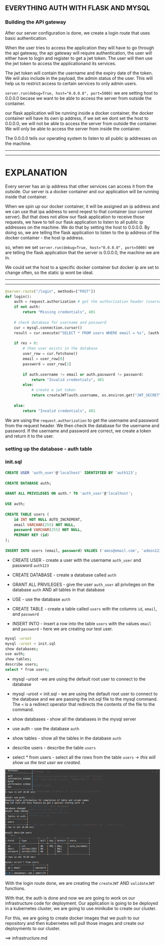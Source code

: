 ## EVERYTHING AUTH WITH FLASK AND MYSQL
### Building the API gateway

After our server configuration is done, we create a login route that uses basic authentication.

When the user tries to access the application they will have to go through the api gateway, the api gateway will require authentication, the user will either have to login and register to get a jwt token. The user will then use the jwt token to access the applicationand its services.

The jwt token will contain the username and the expiry date of the token. We wiil also include in the payload, the admin status of the user. This will help us to restrict access to certain services to only admin users.


`server.run(debug=True, host="0.0.0.0", port=5000)` we are setting host to 0.0.0.0 becase we want to be able to access the server from outside the container.

our flask application will be running inside a docker container, the docker container will have its own ip address, if we set we dont set the host to 0.0.0.0, we will not be able to access the server from outside the container. We will only be able to access the server from inside the container. 

The 0.0.0.0 tells our operating system to listen to all public ip addresses on the machine.

***
***
# EXPLANATION
Every server has an ip address that other services can access it from the outside. Our server is a docker container and our application will be running inside that container.

When we spin up our docker container, it will be assigned an ip address and we can use that ipa address to send reqest to that container (our current server). But that does not allow our flask application to receive those requests, we have to tell our flask application to listen to all public ip addresses on the machine. We do that by setting the host to 0.0.0.0. By doing so, we are telling the flask application to listen to the ip address of the docker container - the host ip address.

so, when we set `server.run(debug=True, host="0.0.0.0", port=5000)` we are telling the flask application that the server is 0.0.0.0, the machine we are in.

We could set the host to a specific docker container but docker ip are set to change often, so the static ip wont be ideal.

***
***
```python
@server.route("/login", methods=["POST"])
def login():
    auth = request.authorization # get the authorization header (username, password)
    if not auth:
        return "Missing credentials", 401

    # check database for username and password
    cur = mysql.connection.cursor()
    result = cur.execute("SELECT * FROM users WHERE email = %s", (auth.username))

    if res > 0:
        # then user exists in the database
        user_row = cur.fetchone()
        email = user_row[0]
        password = user_row[1]

        if auth.username != email or auth.password != password:
            return "Invalid credentials", 401
        else:
            # create a jwt token
            return createJWT(auth.username, os.environ.get("JWT_SECRET"))

    else:
        return "Invalid credentials", 401
```

We are using the `request.authorization` to get the username and password from the request header. We then check the database for the username and password. If the username and password are correct, we create a token and return it to the user.

### setting up the database - auth table
### init.sql
```sql
CREATE USER 'auth_user'@'localhost' IDENTIFIED BY 'auth123';

CREATE DATABASE auth;

GRANT ALL PRIVILEGES ON auth.* TO 'auth_user'@'localhost';

USE auth;

CREATE TABLE users (
    id INT NOT NULL AUTO_INCREMENT,
    email VARCHAR(255) NOT NULL,
    password VARCHAR(255) NOT NULL,
    PRIMARY KEY (id)
);

INSERT INTO users (email, password) VALUES ('amos@email.com', 'admin123');
```

- CREATE USER - create a user with the username `auth_user` and password `auth123`

- CREATE DATABASE - create a database called `auth`

- GRANT ALL PRIVILEGES - give the user `auth_user` all privileges on the database `auth` AND all tables in that database

- USE - use the database `auth`

- CREATE TABLE - create a table called `users` with the columns `id`, `email`, and `password`

- INSERT INTO - insert a row into the table `users` with the values `email` and `password` - here we are creating our test user.

```bash
mysql -uroot
mysql -uroot < init.sql
show databases;
use auth;
show tables;
describe users;
select * from users;
```

- mysql -uroot -we are using the default root user to connect to the database

- mysql -uroot < init.sql - we are using the default root user to connect to the database and we are passing the init.sql file to the mysql command. The `<` is a redirect operator that redirects the contents of the file to the command.

- show databases - show all the databases in the mysql server
- use auth - use the database `auth`
- show tables - show all the tables in the database `auth`
- describe users - describe the table `users`
- select * from users - select all the rows from the table `users` -> _this will show us the test user we created._

![mysql](./output/sql1.png)

With the login route done, we are creating the `createJWT` AND `validateJWT` functions.

With that, the auth is done and now we are going to work on our infrastructure code for deployment. Our application is going to be deployed in a kubernetes cluster, we are going to use minikube to create our cluster.

For this, we are going to create docker images that we push to our repository and then kubernetes will pull those images and create our deployments to our cluster.

==> infrastructure.md
